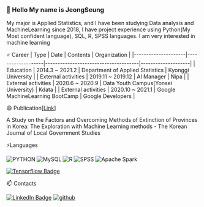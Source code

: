### 👋 Hello My name is JeongSeung

My major is Applied Statistics, and I have been studying Data analysis and MachineLearning since 2018, I have project experience using
Python(My Most confident language), SQL, R, SPSS languages. I am very interested in machine learning


:star: Career
| Type                | Date              | Contents                             | Organization       |
|---------------------|-------------------|--------------------------------------|--------------------|
| Education           | 2014.3 ~ 2021.2   | Department of Applied Statistics     | Kyonggi University |
| External activities | 2019.11 ~ 2019.12 | AI Manager                           | Nipa               |
| External activities | 2020.6 ~ 2020.9   | Data Youth Campus(Yonsei University) | Kdata              |
| External activities | 2020.10 ~ 2021.1  | Google MachineLearning BootCamp      | Google Developers  |

😄 Publication[[Link](https://www.dbpia.co.kr/journal/articleDetail?nodeId=NODE10532320&language=ko_KR)]

A Study on the Factors and Overcoming Methods of Extinction of Provinces in Korea: The Exploration with Machine Learning methods - The Korean Journal of Local Government Studies



⚡Languages

![PYTHON](https://img.shields.io/badge/PYTHON-%E2%98%85%E2%98%85%E2%98%85%E2%98%85%E2%98%86-0696D7?style=plastic&logo=Python&logoColor=white) ![MySQL](https://img.shields.io/badge/MySQL-%E2%98%85%E2%98%85%E2%98%85%E2%98%86%E2%98%86-0696D7?style=plastic&logo=MySQL&logoColor=white) ![R](https://img.shields.io/badge/R-%E2%98%85%E2%98%85%E2%98%85%E2%98%86%E2%98%86-0696D7?style=plastic&logo=R&logoColor=white) ![SPSS](https://img.shields.io/badge/SPSS-%E2%98%85%E2%98%85%E2%98%85%E2%98%86%E2%98%86-0696D7?style=plastic&logo=&logoColor=white) 
![Apache Spark](https://img.shields.io/badge/Apache_Spark-%E2%98%85%E2%98%85%E2%98%85%E2%98%86%E2%98%86-0696D7?style=plastic&logo=E25A1C&logoColor=white)



[![Tensorfllow Badge](http://img.shields.io/badge/-Tensorflow_Developer_Certificate-FF6F00?style=flat&logo=TensorFlow&logoColor=white&link=https://www.credential.net/2b437ba4-7039-4ac3-8e41-407ed0c3829f#gs.p7othz)](https://www.credential.net/2b437ba4-7039-4ac3-8e41-407ed0c3829f#gs.p7othz)


📫 Contacts

[![LinkedIn Badge](http://img.shields.io/badge/-LinkedIn-0072b1?style=flat&logo=linkedin&link=https://www.linkedin.com/in/moon-jeongseung-24194b182/)](https://www.linkedin.com/in/moon-jeongseung-24194b182/) [![github](http://img.shields.io/badge/-Tech%20Blog-655ced?style=flat&logo=github&link=https://mjs1995.tistory.com/)](https://mjs1995.tistory.com/)

<!--
**mjs1995/mjs1995** is a ✨ _special_ ✨ repository because its `README.md` (this file) appears on your GitHub profile.

Here are some ideas to get you started:

- 🔭 I’m currently working on ...
- 🌱 I’m currently learning ...
- 👯 I’m looking to collaborate on ...
- 🤔 I’m looking for help with ...
- 💬 Ask me about ...
- 📫 How to reach me: ...
- 😄 Pronouns: ...
- ⚡ Fun fact: ...
-->
